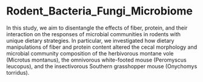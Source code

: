 # Rodent_Bacteria_Fungi_Microbiome
In this study, we aim to disentangle the effects of fiber, protein, and their interaction on the responses of microbial communities in rodents with unique dietary strategies. In particular, we investigated how dietary manipulations of fiber and protein content altered the cecal morphology and microbial community composition of the herbivorous montane vole (Microtus montanus), the omnivorous white-footed mouse (Peromyscus leucopus), and the insectivorous Southern grasshopper mouse (Onychomys torridus). 
